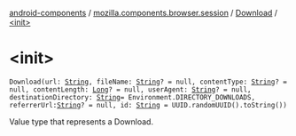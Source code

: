 [android-components](../../index.md) / [mozilla.components.browser.session](../index.md) / [Download](index.md) / [&lt;init&gt;](./-init-.md)

# &lt;init&gt;

`Download(url: `[`String`](https://kotlinlang.org/api/latest/jvm/stdlib/kotlin/-string/index.html)`, fileName: `[`String`](https://kotlinlang.org/api/latest/jvm/stdlib/kotlin/-string/index.html)`? = null, contentType: `[`String`](https://kotlinlang.org/api/latest/jvm/stdlib/kotlin/-string/index.html)`? = null, contentLength: `[`Long`](https://kotlinlang.org/api/latest/jvm/stdlib/kotlin/-long/index.html)`? = null, userAgent: `[`String`](https://kotlinlang.org/api/latest/jvm/stdlib/kotlin/-string/index.html)`? = null, destinationDirectory: `[`String`](https://kotlinlang.org/api/latest/jvm/stdlib/kotlin/-string/index.html)` = Environment.DIRECTORY_DOWNLOADS, referrerUrl: `[`String`](https://kotlinlang.org/api/latest/jvm/stdlib/kotlin/-string/index.html)`? = null, id: `[`String`](https://kotlinlang.org/api/latest/jvm/stdlib/kotlin/-string/index.html)` = UUID.randomUUID().toString())`

Value type that represents a Download.

